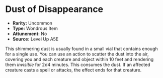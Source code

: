
# Dust of Disappearance

* **Rarity:** Uncommon
* **Type:** Wondrous Item
* **Attunement:** No
* **Source:** Level Up A5E


This shimmering dust is usually found in a small vial that contains enough for a single use. You can use an action to scatter the dust into the air, covering you and each creature and object within 10 feet and rendering them _invisible_  for 2d4 minutes. This consumes the dust. If an affected creature casts a spell or attacks, the effect ends for that creature.
